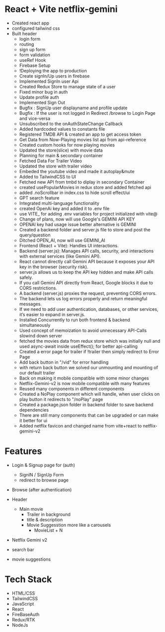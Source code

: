 # React + Vite netflix-gemini

- Created react app
- configured tailwind css
- Built header
  - login form
  - routing
  - sign up form
  - form validation
  - useRef Hook
  - Firebase Setup
  - !Deploying the app to production
  - Create signIn/Up users in firebase
  - Implemented SignIn user Api
  - Created Redux Store to manage state of a user
  - Fixed minor bug in auth
  - Update profile auth
  - Implemented Sign Out
  - Bugfix : SignUp user displayname and profile update
  - Bugfix : If the user is not logged in Redirect /browse to Login Page and vice-versa
  - Unsubscribed to the onAuthStateChange Callback
  - Added hardcoded values to constants file
  - Registered TMDB API & created an app to get access token
  - Get Data from Now-Playing movies list api from api-reference
  - Created custom hooks for now playing movies
  - Updated the store(slice) with movie data
  - Planning for main & secondary container
  - Fetched Data For Trailer Video
  - Updated the store with trailer video
  - Embeded the youtube video and made it autoplay&mute
  - Added to TailwindCSS to UI
  - Fetched new API from tmbd to diplay in secondary Container
  - created usePopularMovies in redux store and added fetched api
  - added .noScrollbar in index.css to hide scroll effect/ui
  - GPT search feature
  - Integrated multi-language functionality
  - created OpenAi key and added it to .env file
  - use VITE\_ for adding .env variables for project initialized with vite@
  - Change of plans, now will use Google's GEMINI API KEY
  - OPENAI key had usage issue better alternative is GEMINI
  - Created a backend folder and server.js file to store and post the query/question
  - Ditched OPEN_AI, now will use GEMINI_AI
  - Frontend (React + Vite): Handles UI interactions.
  - Backend (server.js): Manages API calls, security, and interactions with external services (like Gemini API).
  - React cannot directly call Gemini API because it exposes your API key in the browser (security risk).
  - server.js allows us to keep the API key hidden and make API calls safely.
  - If you call Gemini API directly from React, Google blocks it due to CORS restrictions.
  - A backend (server.js) proxies the request, preventing CORS errors.
  - The backend lets us log errors properly and return meaningful messages.
  - If we need to add user authentication, databases, or other services, it’s easier to expand in server.js.
  - Installed Concurrently to run both frontend & backend simultaneously
  - Used concept of memoization to avoid unnecessary API-Calls slowind down server
  - fetched the movies data from redux store which was initially null and used async-await inside useEffect(); for better api-calling
  - Created a error page for trailer if !trailer then simply redirect to Error Page
  - Add back button in "/vid" for error handling
  - with return back button we solved our unmounting and mounting of our default trailer
  - Back on making it mobile compatible with some minor changes
  - Netflix-Gemini-v2 is now mobile compatible with many features
  - Reused many components in different components
  - Created a NoPlay component which will handle, when user clicks on play button it redirects to "/noPlay" page
  - Created a package.json folder in backend folder to save backend dependencies
  - There are still many components that can be upgraded or can make it better for ui
  - Added netflix favicon and changed name from vite+react to netflix-gemini-v2

# Features

- Login & Signup page for (auth)
  - SignIN / SignUp Form
  - redirect to browse page
- Browse (after authentication)
- Header

  - Main movie
    - Trailer in background
    - title & description
    - Movie Suggesstion more like a carousels
      - MovieList + N

- Netflix Gemini v2
- search bar
- movie suggestions

# Tech Stack

- HTML/CSS
- TailwindCSS
- JavaScript
- React
- FireBaseAuth
- Redux/RTK
- NodeJs
